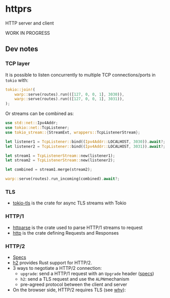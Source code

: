 # httprs

HTTP server and client

WORK IN PROGRESS

## Dev notes

### TCP layer

It is possible to listen concurrently to multiple TCP connections/ports in `tokio` with:

```rs
tokio::join!(
    warp::serve(routes).run(([127, 0, 0, 1], 3030)),
    warp::serve(routes).run(([127, 0, 0, 1], 3031)),
);
```

Or streams can be combined as:

```rs
use std::net::Ipv4Addr;
use tokio::net::TcpListener;
use tokio_stream::{StreamExt, wrappers::TcpListenerStream};

let listener1 = TcpListener::bind((Ipv4Addr::LOCALHOST, 3030)).await?;
let listener2 = TcpListener::bind((Ipv4Addr::LOCALHOST, 3031)).await?;

let stream1 = TcpListenerStream::new(listener1);
let stream2 = TcpListenerStream::new(listener2);

let combined = stream1.merge(stream2);

warp::serve(routes).run_incoming(combined).await?;
```

### TLS

- [tokio-tls](https://docs.rs/tokio-tls/0.3.1/tokio_tls/) is the crate for async TLS streams with Tokio

### HTTP/1

- [httparse](https://docs.rs/httparse/latest/httparse) is the crate used to parse HTTP/1 streams to request
- [http](https://docs.rs/http/latest/http/) is the crate defining Requests and Responses

### HTTP/2

- [Specs](https://httpwg.org/specs/rfc7540.html#starting)
- [h2](https://docs.rs/h2/latest/h2) provides Rust support for HTTP/2.
- 3 ways to negotiate a HTTP/2 connection:
  - `upgrade`: send a HTTP/1 request with an `Upgrade` header ([specs](https://developer.mozilla.org/en-US/docs/Web/HTTP/Protocol_upgrade_mechanism))
  - `h2`: send a TLS request and use the `ALPN`mechanism
  - pre-agreed protocol between the client and server
- On the browser side, HTTP/2 requires TLS (see [why](https://stackoverflow.com/questions/46788904/why-do-web-browsers-not-support-h2c-http-2-without-tls)):
